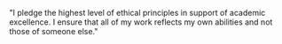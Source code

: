 "I pledge the highest level of ethical principles in support of academic excellence. I ensure that all of my work reflects my own abilities and not those of someone else."
